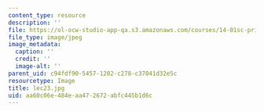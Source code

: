 ```yaml
---
content_type: resource
description: ''
file: https://ol-ocw-studio-app-qa.s3.amazonaws.com/courses/14-01sc-principles-of-microeconomics-fall-2011/aa60c06e484eaa472672abfc445b1d6c_lec23.jpg
file_type: image/jpeg
image_metadata:
  caption: ''
  credit: ''
  image-alt: ''
parent_uid: c94fdf90-5457-1202-c278-c37041d32e5c
resourcetype: Image
title: lec23.jpg
uid: aa60c06e-484e-aa47-2672-abfc445b1d6c
---
```

